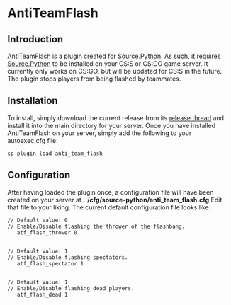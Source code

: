 # AntiTeamFlash

## Introduction
AntiTeamFlash is a plugin created for [Source.Python](https://github.com/Source-Python-Dev-Team/Source.Python).  As such, it requires [Source.Python](https://github.com/Source-Python-Dev-Team/Source.Python) to be installed on your CS:S or CS:GO game server.  It currently only works on CS:GO, but will be updated for CS:S in the future.  The plugin stops players from being flashed by teammates.

## Installation
To install, simply download the current release from its [release thread](https://forums.sourcepython.com/viewtopic.php?t=895) and install it into the main directory for your server.  Once you have installed AntiTeamFlash on your server, simply add the following to your autoexec.cfg file:
```
sp plugin load anti_team_flash
```

## Configuration
After having loaded the plugin once, a configuration file will have been created on your server at **../cfg/source-python/anti_team_flash.cfg**  Edit that file to your liking.  The current default configuration file looks like:
```
// Default Value: 0
// Enable/Disable flashing the thrower of the flashbang.
   atf_flash_thrower 0


// Default Value: 1
// Enable/Disable flashing spectators.
   atf_flash_spectator 1


// Default Value: 1
// Enable/Disable flashing dead players.
   atf_flash_dead 1
```
